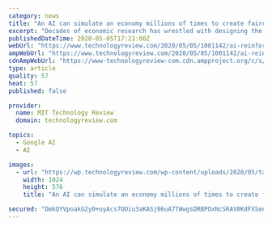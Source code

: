```yaml
---
category: news
title: "An AI can simulate an economy millions of times to create fairer tax policy"
excerpt: "Decades of economic research has wrestled with designing the best tax policy, but it remains an open problem.  Scientists at the US business technology company Salesforce think AI can help. Led by Richard Socher,"
publishedDateTime: 2020-05-05T17:21:00Z
webUrl: "https://www.technologyreview.com/2020/05/05/1001142/ai-reinforcement-learning-simulate-economy-fairer-tax-policy-income-inequality-recession-pandemic/"
ampWebUrl: "https://www.technologyreview.com/2020/05/05/1001142/ai-reinforcement-learning-simulate-economy-fairer-tax-policy-income-inequality-recession-pandemic/amp/"
cdnAmpWebUrl: "https://www-technologyreview-com.cdn.ampproject.org/c/s/www.technologyreview.com/2020/05/05/1001142/ai-reinforcement-learning-simulate-economy-fairer-tax-policy-income-inequality-recession-pandemic/amp/"
type: article
quality: 57
heat: 57
published: false

provider:
  name: MIT Technology Review
  domain: technologyreview.com

topics:
  - Google AI
  - AI

images:
  - url: "https://wp.technologyreview.com/wp-content/uploads/2020/05/tax.png?w=1024"
    width: 1024
    height: 576
    title: "An AI can simulate an economy millions of times to create fairer tax policy"

secured: "DmkQYVpoakG2y0+oyAcs7OOiu3aKASj96uA7TWwgsDRBPOxNcSRAV8KdFXSenynWTwjtbxc280PlfrDU6hnBn+7A+5ZjO4ZgJBUtUx5mkJz0vw2sGyqNdAh22SDsMc06xTWBlgb6e5bTK6MUwakuNzmNIjuthogCIvrKVbJBtohQTnGZrtUwLhUCnefazcJtkmLZMYk+Kcr5bGw3ZJyWG+E57X0wvL45NRYqCyNK6Lx/lIlGTh6UY+mVA/ftqbpHZ+Cz3AmKsQ4A3YGKEbtoCGcT52mTodYprjCBPNGuKDVY2FavclRt4qUwVbNsfAsn;vSK4Jzbx1KVB6VV2OUVSXQ=="
---
```



